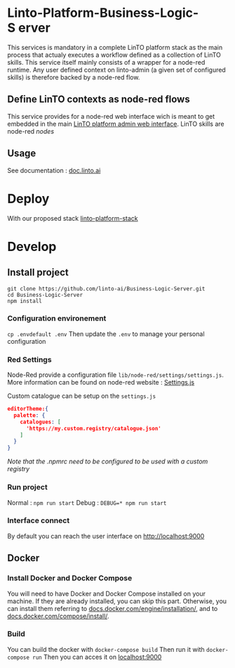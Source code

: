 
# Linto-Platform-Business-Logic-S erver
This services is mandatory in a complete LinTO platform stack as the main process that actualy executes a workflow defined as a collection of LinTO skills. This service itself mainly consists of a wrapper for a node-red runtime. Any user defined context on linto-admin (a given set of configured skills) is therefore backed by a node-red flow.

## Define LinTO contexts as node-red flows
This service provides for a node-red web interface wich is meant to get embedded in the main [LinTO platform admin web interface](https://github.com/linto-ai/linto-platform-admin/). LinTO skills are node-red _nodes_

## Usage

See documentation : [doc.linto.ai](https://doc.linto.ai)

# Deploy

With our proposed stack [linto-platform-stack](https://github.com/linto-ai/linto-platform-stack)

# Develop

## Install project
```
git clone https://github.com/linto-ai/Business-Logic-Server.git
cd Business-Logic-Server
npm install
```

### Configuration environement
`cp .envdefault .env`
Then update the `.env` to manage your personal configuration

### Red Settings
Node-Red provide a configuration file `lib/node-red/settings/settings.js`.
More information can be found on node-red website : [Settings.js](https://nodered.org/docs/user-guide/runtime/settings-file)

Custom catalogue can be setup on the `settings.js`
```json
editorTheme:{
  palette: {
    catalogues: [
      'https://my.custom.registry/catalogue.json'
    ]
  }
}
```
*Note that the .npmrc need to be configured to be used with a custom registry*

### Run project
Normal : `npm run start`
Debug : `DEBUG=* npm run start`

### Interface connect
By default you can reach the user interface on [http://localhost:9000](http://localhost:9000)

## Docker
### Install Docker and Docker Compose
You will need to have Docker and Docker Compose installed on your machine. If they are already installed, you can skip this part.
Otherwise, you can install them referring to [docs.docker.com/engine/installation/](https://docs.docker.com/engine/installation/ "Install Docker"), and to [docs.docker.com/compose/install/](https://docs.docker.com/compose/install/ "Install Docker Compose").

### Build
You can build the docker with `docker-compose build`
Then run it with `docker-compose run`
Then you can acces it on  [localhost:9000](http://localhost:9000)
